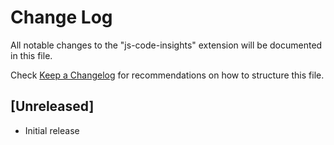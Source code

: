 # Change Log

All notable changes to the "js-code-insights" extension will be documented in this file.

Check [Keep a Changelog](http://keepachangelog.com/) for recommendations on how to structure this file.

## [Unreleased]

- Initial release
